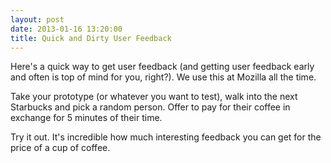 ```yaml
---
layout: post
date: 2013-01-16 13:20:00
title: Quick and Dirty User Feedback
---
```

Here's a quick way to get user feedback (and getting user feedback early and often is top of mind for you, right?). We use this at Mozilla all the time.

Take your prototype (or whatever you want to test), walk into the next Starbucks and pick a random person. Offer to pay for their coffee in exchange for 5 minutes of their time.

Try it out. It's incredible how much interesting feedback you can get for the price of a cup of coffee.